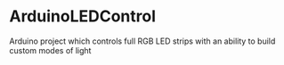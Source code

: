 # ArduinoLEDControl
Arduino project which controls full RGB LED strips with an ability to build custom modes of light
